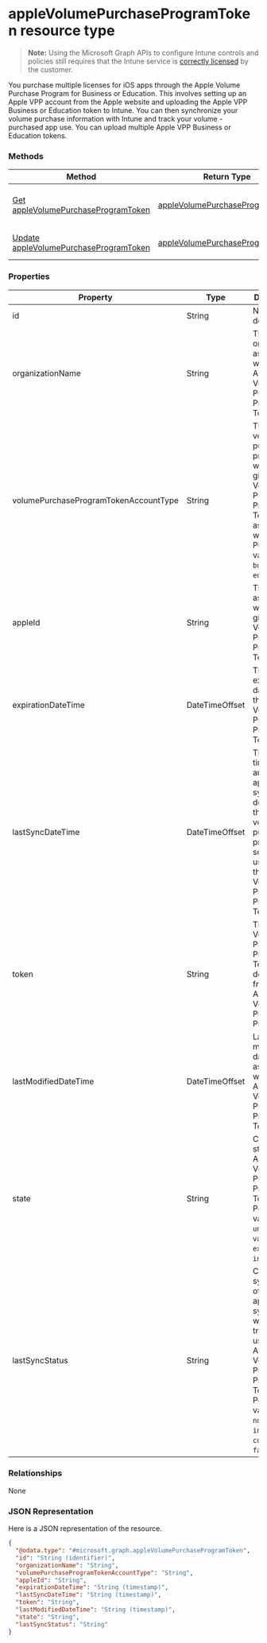 ﻿# appleVolumePurchaseProgramToken resource type> **Note:** Using the Microsoft Graph APIs to configure Intune controls and policies still requires that the Intune service is [correctly licensed](https://www.microsoft.com/en-us/cloud-platform/microsoft-intune-pricing) by the customer.

You purchase multiple licenses for iOS apps through the Apple Volume Purchase Program for Business or Education. This involves setting up an Apple VPP account from the Apple website and uploading the Apple VPP Business or Education token to Intune. You can then synchronize your volume purchase information with Intune and track your volume - purchased app use. You can upload multiple Apple VPP Business or Education tokens.
### Methods
|Method|Return Type|Description|
|---|---|---|
|[Get appleVolumePurchaseProgramToken](../api/intune_apps_applevolumepurchaseprogramtoken_get.md)|[appleVolumePurchaseProgramToken](../resources/intune_apps_applevolumepurchaseprogramtoken.md)|Read properties and relationships of the [appleVolumePurchaseProgramToken](../resources/intune_apps_applevolumepurchaseprogramtoken.md) object.|
|[Update appleVolumePurchaseProgramToken](../api/intune_apps_applevolumepurchaseprogramtoken_update.md)|[appleVolumePurchaseProgramToken](../resources/intune_apps_applevolumepurchaseprogramtoken.md)|Update the properties of a [appleVolumePurchaseProgramToken](../resources/intune_apps_applevolumepurchaseprogramtoken.md) object.|

### Properties
|Property|Type|Description|
|---|---|---|
|id|String|Not yet documented|
|organizationName|String|The organization associated with the Apple Volume Purchase Program Token.|
|volumePurchaseProgramTokenAccountType|String|The type of volume purchase program which the given Apple Volume Purchase Program Token is associated with. Possible values are: `business`, `education`.|
|appleId|String|The apple Id associated with the given Apple Volume Purchase Program Token.|
|expirationDateTime|DateTimeOffset|The expiration date time of the Apple Volume Purchase Program Token.|
|lastSyncDateTime|DateTimeOffset|The last time when an application sync was done with the Apple volume purchase program service using the the Apple Volume Purchase Program Token.|
|token|String|The Apple Volume Purchase Program Token string downloaded from the Apple Volume Purchase Program.|
|lastModifiedDateTime|DateTimeOffset|Last modification date time associated with the Apple Volume Purchase Program Token.|
|state|String|Current state of the Apple Volume Purchase Program Token. Possible values are: `unknown`, `valid`, `expired`, `invalid`.|
|lastSyncStatus|String|Current sync status of the last application sync which was triggered using the Apple Volume Purchase Program Token. Possible values are: `none`, `inProgress`, `completed`, `failed`.|

### Relationships
None
### JSON Representation
Here is a JSON representation of the resource.
<!-- {
  "blockType": "resource",
  "keyProperty": "id",
  "@odata.type": "microsoft.graph.appleVolumePurchaseProgramToken"
}
-->
```json
{
  "@odata.type": "#microsoft.graph.appleVolumePurchaseProgramToken",
  "id": "String (identifier)",
  "organizationName": "String",
  "volumePurchaseProgramTokenAccountType": "String",
  "appleId": "String",
  "expirationDateTime": "String (timestamp)",
  "lastSyncDateTime": "String (timestamp)",
  "token": "String",
  "lastModifiedDateTime": "String (timestamp)",
  "state": "String",
  "lastSyncStatus": "String"
}
```



